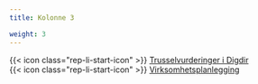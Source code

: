 ```yaml
---
title: Kolonne 3

weight: 3
---
```


{{< icon class="rep-li-start-icon" >}} [Trusselvurderinger i Digdir](https://digdir.sharepoint.com/SitePages/Trusselvurderinger.aspx?useTeamsAuth=true&OR=Teams-HL&CT=1729065449227&clickparams=eyJBcHBOYW1lIjoiVGVhbXMtRGVza3RvcCIsIkFwcFZlcnNpb24iOiI0OS8yNDA5MDEwMTQyMyIsIkhhc0ZlZGVyYXRlZFVzZXIiOmZhbHNlfQ%3D%3D)  
{{< icon class="rep-li-start-icon" >}} [Virksomhetsplanlegging](https://digdir.sharepoint.com/sites/DigdirDGT/Delte%20dokumenter/Forms/AllItems.aspx?csf=1&web=1&e=ctZ9l4&OR=Teams%2DHL&CT=1729065874297&clickparams=eyJBcHBOYW1lIjoiVGVhbXMtRGVza3RvcCIsIkFwcFZlcnNpb24iOiI0OS8yNDA5MDEwMTQyMyIsIkhhc0ZlZGVyYXRlZFVzZXIiOmZhbHNlfQ%3D%3D&CID=d181b526%2Dc8d6%2D4553%2Da9ae%2D5b4ac154b5d1&FolderCTID=0x0120004EA8294F9ADB674FAAB36A65F01170FF&id=%2Fsites%2FDigdirDGT%2FDelte%20dokumenter%2FVirksomhetsstyring%20DGT%2FBudsjett%202024)  
